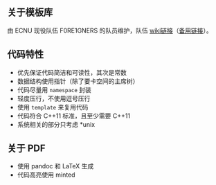 

## 关于模板库

由 ECNU 现役队伍 F0RE1GNERS 的队员维护，队伍 [wiki链接](https://acm.ecnu.edu.cn/wiki/index.php?title=ECNU_Foreigners_(2018))（[备用链接](https://eoj.i64d.com/wiki/index.php?title=ECNU_Foreigners_(2018))）。



## 代码特性

+ 优先保证代码简洁和可读性，其次是常数
+ 数据结构使用指针（除了要卡空间的主席树）
+ 代码尽量用 `namespace` 封装
+ 轻度压行，不使用逗号压行
+ 使用 `template` 来复用代码
+ 代码符合 C++11 标准，且至少需要 C++11
+ 系统相关的部分只考虑 *unix



## 关于 PDF

+ 使用 pandoc 和 LaTeX 生成
+ 代码高亮使用 minted